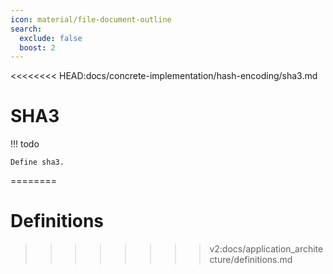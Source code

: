 ```yaml
---
icon: material/file-document-outline
search:
  exclude: false
  boost: 2
---
```


<<<<<<<< HEAD:docs/concrete-implementation/hash-encoding/sha3.md
# SHA3

!!! todo

    Define sha3.
========
# Definitions
>>>>>>>> v2:docs/application_architecture/definitions.md
